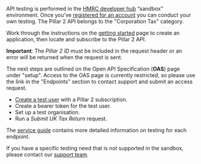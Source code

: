 API testing is performed in the [HMRC developer hub](https://developer.service.hmrc.gov.uk/api-documentation) “sandbox” environment. Once you’ve [registered for an account](https://developer.service.hmrc.gov.uk/developer/registration) you can conduct your own testing. The Pillar 2 API belongs to the "Corporation Tax" category. 

Work through the instructions on the [getting started](https://developer.service.hmrc.gov.uk/api-documentation/docs/using-the-hub) page to create an application, then locate and subscribe to the Pillar 2 API.

**Important**: The *Pillar 2 ID* must be included in the request header or an error will be returned when the request is sent. 

The next steps are outlined on the Open API Specification (**OAS**) page under "setup". Access to the OAS page is currently restricted, so please use the link in the "Endpoints" section to contact support and submit an access request.

- [Create a test user](https://developer.service.hmrc.gov.uk/api-documentation/docs/api/service/api-platform-test-user/1.0) with a Pillar 2 subscription. 
- Create a bearer token for the test user.
- Set up a test organisation.
- Run a *Submit UK Tax Return* request.

The [service guide](https://developer.service.hmrc.gov.uk/guides/pillar2-service-guide/) contains more detailed information on testing for each endpoint.

If you have a specific testing need that is not supported in the sandbox, please contact our [support team](https://developer.service.hmrc.gov.uk/developer/support).


